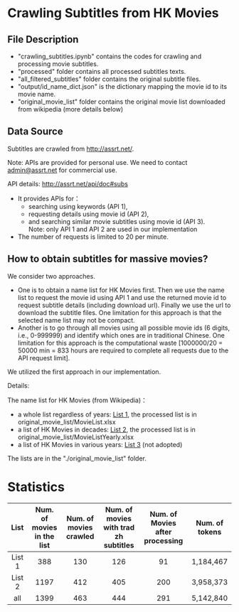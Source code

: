 # Crawling Subtitles from HK Movies

## File Description

+ "crawling_subtitles.ipynb" contains the codes for crawling and processing movie subtitles.
+ "processed" folder contains all processed subtitles texts.
+ "all_filtered_subtitles" folder contains the original subtitle files.
+ "output/id_name_dict.json" is the dictionary mapping the movie id to its movie name.
+ "original_movie_list" folder contains the original movie list downloaded from wikipedia (more details below)

## Data Source

Subtitles are crawled from http://assrt.net/. 

Note: APIs are provided for personal use. We need to contact admin@assrt.net for commercial use. 

API details: http://assrt.net/api/doc#subs
+ It provides APIs for：
   + searching using keywords (API 1),
   + requesting details using movie id (API 2), 
   + and searching similar movie subtitles using movie id (API 3).  
   Note: only API 1 and API 2 are used in our implementation
+ The number of requests is limited to 20 per minute. 

## How to obtain subtitles for massive movies?

We consider two approaches.   
+ One is to obtain a name list for HK Movies first. Then we use the name list to request the movie id using API 1 and use the returned movie id to request subtitle details (including download url). Finally we use the url to download the subtitle files. One limitation for this approach is that the selected name list may not be compact.  
+ Another is to go through all movies using all possible movie ids (6 digits, i.e., 0-999999) and identify which ones are in traditional Chinese. One limitation for this approach is the computational waste [1000000/20 = 50000 min = 833 hours are required to complete all requests due to the API request limit].

We utilized the first approach in our implementation.  

Details:

The name list for HK Movies (from Wikipedia)：
+ a whole list regardless of years: [List 1](https://zh.wikipedia.org/zh-hk/%E9%A6%99%E6%B8%AF%E9%9B%BB%E5%BD%B1%E5%88%97%E8%A1%A8), the processed list is in original_movie_list/MovieList.xlsx
+ a list of HK Movies in decades: [List 2](https://zh.wikipedia.org/zh-hk/Category:%E5%90%84%E5%B9%B4%E4%BB%A3%E9%A6%99%E6%B8%AF%E9%9B%BB%E5%BD%B1%E4%BD%9C%E5%93%81), the processed list is in original_movie_list/MovieListYearly.xlsx
+ a list of HK Movies in various years: [List 3](https://zh.wikipedia.org/wiki/Category:%E5%90%84%E5%B9%B4%E9%A6%99%E6%B8%AF%E9%9B%BB%E5%BD%B1%E4%BD%9C%E5%93%81%E5%88%97%E8%A1%A88) (not adopted)  
 
The lists are in the "./original_movie_list" folder.

# Statistics
| List | Num. of movies in the list | Num. of movies crawled | Num. of movies with trad zh subtitles | Num. of Movies after processing | Num. of tokens |
| :----: | :----: | :----: | :----: | :----: | :----: |
| List 1 | 388 | 130 | 126 | 91 | 1,184,467 |
| List 2 | 1197 | 412 | 405 | 200 | 3,958,373 |
| all | 1399 | 463 | 444 | 291 | 5,142,840 |


